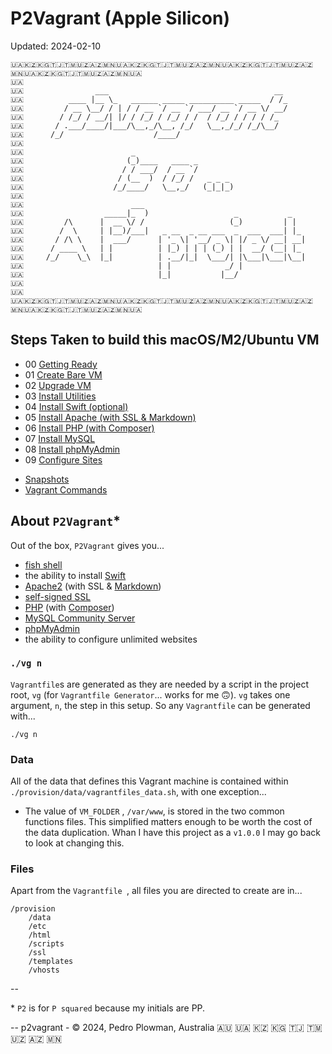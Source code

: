 # P2Vagrant (Apple Silicon)

Updated: 2024-02-10

```
🇺🇦🇰🇿🇰🇬🇹🇯🇹🇲🇺🇿🇦🇿🇲🇳🇺🇦🇰🇿🇰🇬🇹🇯🇹🇲🇺🇿🇦🇿🇲🇳🇺🇦🇰🇿🇰🇬🇹🇯🇹🇲🇺🇿🇦🇿🇲🇳🇺🇦🇰🇿🇰🇬🇹🇯🇹🇲🇺🇿🇦🇿🇲🇳🇺🇦
🇺🇦
🇺🇦                ___                                     __
🇺🇦          ____ |__ \_   ______ _____ __________ _____  / /_
🇺🇦         / __ \__/ / | / / __ `/ __ `/ ___/ __ `/ __ \/ __/
🇺🇦        / /_/ / __/| |/ / /_/ / /_/ / /  / /_/ / / / / /_
🇺🇦       / .___/____/|___/\__,_/\__, /_/   \__,_/_/ /_/\__/
🇺🇦      /_/                    /____/
🇺🇦
🇺🇦                        _
🇺🇦                       (_)____   ____ _
🇺🇦                      / / ___/  / __ `/
🇺🇦                     / (__  )  / /_/ /   _ _ _
🇺🇦                    /_/____/   \__,_/   (_|_|_)
🇺🇦
🇺🇦                        ___
🇺🇦                  _____|_  )                   _           _
🇺🇦         /\      |  __ \/ /                   (_)         | |
🇺🇦        /  \     | |__)/___|   _ __  _ __ ___  _  ___  ___| |_
🇺🇦       / /\ \    |  ___/      | '_ \| '__/ _ \| |/ _ \/ __| __|
🇺🇦      / ____ \   | |          | |_) | | | (_) | |  __/ (__| |_
🇺🇦     /_/    \_\  |_|          | .__/|_|  \___/| |\___|\___|\__|
🇺🇦                              | |            _/ |
🇺🇦                              |_|           |__/
🇺🇦
🇺🇦
🇺🇦🇰🇿🇰🇬🇹🇯🇹🇲🇺🇿🇦🇿🇲🇳🇺🇦🇰🇿🇰🇬🇹🇯🇹🇲🇺🇿🇦🇿🇲🇳🇺🇦🇰🇿🇰🇬🇹🇯🇹🇲🇺🇿🇦🇿🇲🇳🇺🇦🇰🇿🇰🇬🇹🇯🇹🇲🇺🇿🇦🇿🇲🇳🇺🇦
```

## Steps Taken to build this macOS/M2/Ubuntu VM

* 00 [Getting Ready](./docs/00_Getting_Ready.md)
* 01 [Create Bare VM](./docs/01_Create_Bare_VM.md)
* 02 [Upgrade VM](./docs/02_Upgrade_VM.md)
* 03 [Install Utilities](./docs/03_Install_Utilities.md)
* 04 [Install Swift (optional)](./docs/04_Install_Swift.md)
* 05 [Install Apache (with SSL & Markdown)](./docs/05_Install_Apache.md)
* 06 [Install PHP (with Composer)](./docs/06_Install_PHP.md)
* 07 [Install MySQL](./docs/07_Install_MySQL.md)
* 08 [Install phpMyAdmin](./docs/08_Install_phpMyAdmin.md)
* 09 [Configure Sites](./docs/09_Configure_Sites.md)

<!--
* 10 [Page Title](./docs/10_Page_Title.md)
* 11 [Page Title](./docs/11_Page_Title.md)
* 12 [Page Title](./docs/12_Page_Title.md)
* 13 [Page Title](./docs/13_Page_Title.md)
* 14 [Page Title](./docs/14_Page_Title.md)
* 15 [Page Title](./docs/15_Page_Title.md)
-->

* [Snapshots](./docs/Snapshots.md)
* [Vagrant Commands](./docs/Commands.md)

## About `P2Vagrant`\*

Out of the box, `P2Vagrant` gives you...

* [fish shell](https://fishshell.com)
* the ability to install [Swift](https://www.swift.org)
* [Apache2](https://www.apache.org) (with SSL & [Markdown](https://en.wikipedia.org/wiki/Markdown))
* [self-signed SSL](https://en.wikipedia.org/wiki/Self-signed_certificate)
* [PHP](https://www.php.net) (with [Composer](https://getcomposer.org))
* [MySQL Community Server](https://www.mysql.com/products/community/)
* [phpMyAdmin](https://www.phpmyadmin.net)
* the ability to configure unlimited websites

### `./vg n`

`Vagrantfile`s are generated as they are needed  by a script in the project root, `vg`  (for `Vagrantfile Generator`... works for me 🙃). `vg` takes one argument,  `n`, the step in this setup. So any `Vagrantfile` can be generated with...

```
./vg n
```

### Data

All of the data that defines this Vagrant machine is contained within `./provision/data/vagrantfiles_data.sh`, with one exception...

* The value of `VM_FOLDER` , `/var/www`, is stored in the two common functions files. This simplified matters enough to be worth the cost of the data duplication. Whan I have this project as a `v1.0.0` I may go back to look at changing this.

### Files

Apart from the `Vagrantfile `, all files you are directed to create are in...

```
/provision
    /data
    /etc
    /html
    /scripts
    /ssl
    /templates
    /vhosts
```

--

\* `P2` is for `P squared` because my initials are PP.

--
p2vagrant - &copy; 2024, Pedro Plowman, Australia 🇦🇺 🇺🇦 🇰🇿 🇰🇬 🇹🇯 🇹🇲 🇺🇿 🇦🇿 🇲🇳
